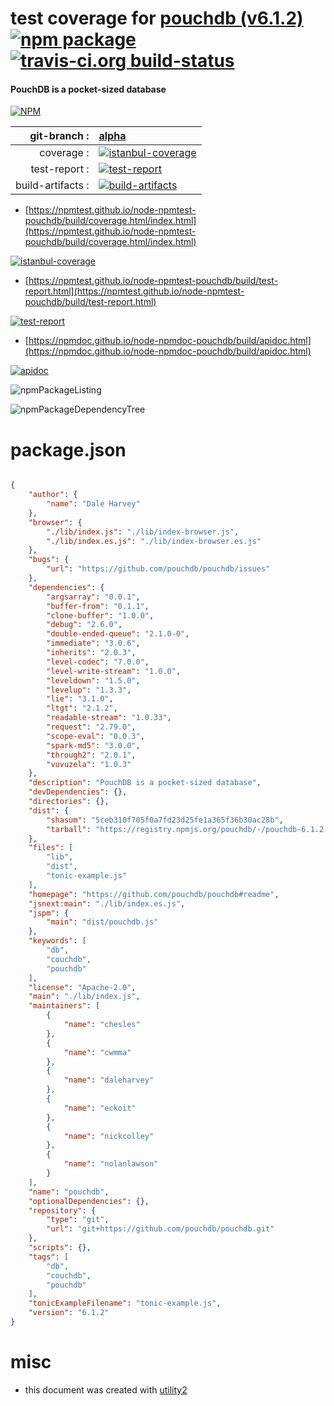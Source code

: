 # test coverage for  [pouchdb (v6.1.2)](https://github.com/pouchdb/pouchdb#readme)  [![npm package](https://img.shields.io/npm/v/npmtest-pouchdb.svg?style=flat-square)](https://www.npmjs.org/package/npmtest-pouchdb) [![travis-ci.org build-status](https://api.travis-ci.org/npmtest/node-npmtest-pouchdb.svg)](https://travis-ci.org/npmtest/node-npmtest-pouchdb)
#### PouchDB is a pocket-sized database

[![NPM](https://nodei.co/npm/pouchdb.png?downloads=true&downloadRank=true&stars=true)](https://www.npmjs.com/package/pouchdb)

| git-branch : | [alpha](https://github.com/npmtest/node-npmtest-pouchdb/tree/alpha)|
|--:|:--|
| coverage : | [![istanbul-coverage](https://npmtest.github.io/node-npmtest-pouchdb/build/coverage.badge.svg)](https://npmtest.github.io/node-npmtest-pouchdb/build/coverage.html/index.html)|
| test-report : | [![test-report](https://npmtest.github.io/node-npmtest-pouchdb/build/test-report.badge.svg)](https://npmtest.github.io/node-npmtest-pouchdb/build/test-report.html)|
| build-artifacts : | [![build-artifacts](https://npmtest.github.io/node-npmtest-pouchdb/glyphicons_144_folder_open.png)](https://github.com/npmtest/node-npmtest-pouchdb/tree/gh-pages/build)|

- [https://npmtest.github.io/node-npmtest-pouchdb/build/coverage.html/index.html](https://npmtest.github.io/node-npmtest-pouchdb/build/coverage.html/index.html)

[![istanbul-coverage](https://npmtest.github.io/node-npmtest-pouchdb/build/screenCapture.buildCi.browser.%252Ftmp%252Fbuild%252Fcoverage.lib.html.png)](https://npmtest.github.io/node-npmtest-pouchdb/build/coverage.html/index.html)

- [https://npmtest.github.io/node-npmtest-pouchdb/build/test-report.html](https://npmtest.github.io/node-npmtest-pouchdb/build/test-report.html)

[![test-report](https://npmtest.github.io/node-npmtest-pouchdb/build/screenCapture.buildCi.browser.%252Ftmp%252Fbuild%252Ftest-report.html.png)](https://npmtest.github.io/node-npmtest-pouchdb/build/test-report.html)

- [https://npmdoc.github.io/node-npmdoc-pouchdb/build/apidoc.html](https://npmdoc.github.io/node-npmdoc-pouchdb/build/apidoc.html)

[![apidoc](https://npmdoc.github.io/node-npmdoc-pouchdb/build/screenCapture.buildCi.browser.%252Ftmp%252Fbuild%252Fapidoc.html.png)](https://npmdoc.github.io/node-npmdoc-pouchdb/build/apidoc.html)

![npmPackageListing](https://npmtest.github.io/node-npmtest-pouchdb/build/screenCapture.npmPackageListing.svg)

![npmPackageDependencyTree](https://npmtest.github.io/node-npmtest-pouchdb/build/screenCapture.npmPackageDependencyTree.svg)



# package.json

```json

{
    "author": {
        "name": "Dale Harvey"
    },
    "browser": {
        "./lib/index.js": "./lib/index-browser.js",
        "./lib/index.es.js": "./lib/index-browser.es.js"
    },
    "bugs": {
        "url": "https://github.com/pouchdb/pouchdb/issues"
    },
    "dependencies": {
        "argsarray": "0.0.1",
        "buffer-from": "0.1.1",
        "clone-buffer": "1.0.0",
        "debug": "2.6.0",
        "double-ended-queue": "2.1.0-0",
        "immediate": "3.0.6",
        "inherits": "2.0.3",
        "level-codec": "7.0.0",
        "level-write-stream": "1.0.0",
        "leveldown": "1.5.0",
        "levelup": "1.3.3",
        "lie": "3.1.0",
        "ltgt": "2.1.2",
        "readable-stream": "1.0.33",
        "request": "2.79.0",
        "scope-eval": "0.0.3",
        "spark-md5": "3.0.0",
        "through2": "2.0.1",
        "vuvuzela": "1.0.3"
    },
    "description": "PouchDB is a pocket-sized database",
    "devDependencies": {},
    "directories": {},
    "dist": {
        "shasum": "5ceb310f705f0a7fd23d25fe1a365f36b30ac28b",
        "tarball": "https://registry.npmjs.org/pouchdb/-/pouchdb-6.1.2.tgz"
    },
    "files": [
        "lib",
        "dist",
        "tonic-example.js"
    ],
    "homepage": "https://github.com/pouchdb/pouchdb#readme",
    "jsnext:main": "./lib/index.es.js",
    "jspm": {
        "main": "dist/pouchdb.js"
    },
    "keywords": [
        "db",
        "couchdb",
        "pouchdb"
    ],
    "license": "Apache-2.0",
    "main": "./lib/index.js",
    "maintainers": [
        {
            "name": "chesles"
        },
        {
            "name": "cwmma"
        },
        {
            "name": "daleharvey"
        },
        {
            "name": "eckoit"
        },
        {
            "name": "nickcolley"
        },
        {
            "name": "nolanlawson"
        }
    ],
    "name": "pouchdb",
    "optionalDependencies": {},
    "repository": {
        "type": "git",
        "url": "git+https://github.com/pouchdb/pouchdb.git"
    },
    "scripts": {},
    "tags": [
        "db",
        "couchdb",
        "pouchdb"
    ],
    "tonicExampleFilename": "tonic-example.js",
    "version": "6.1.2"
}
```



# misc
- this document was created with [utility2](https://github.com/kaizhu256/node-utility2)
